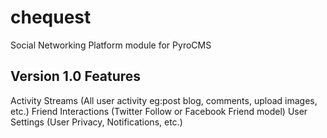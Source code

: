 chequest
========

Social Networking Platform module for PyroCMS

## Version 1.0 Features

Activity Streams (All user activity eg:post blog, comments, upload images, etc.)
Friend Interactions (Twitter Follow or Facebook Friend model)
User Settings (User Privacy, Notifications, etc.)
